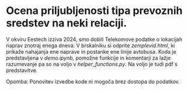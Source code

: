 # Ocena priljubljenosti tipa prevoznih sredstev na neki relaciji.

V okviru Eestech izziva 2024, smo dobili Telekomove podatke o lokacijah naprav znotraj enega dneva.
V brskalniku si odprite *zemplevid.html*, ki prikaže nahajanja ene naprave in postanke ene linije avtobusa.
Koda je predstavljena v *demo.ipynb*, pomožne funkcije in komentarji za lažje razumevanje pa so na voljo v *helper_functions.py*.
Na voljo je tudi pdf s predstavitve.

Opomba: Ponovitev izvedbe kode ni mogoča brez dostopa do podatkov.
